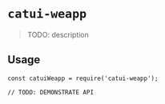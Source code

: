 # `catui-weapp`

> TODO: description

## Usage

```
const catuiWeapp = require('catui-weapp');

// TODO: DEMONSTRATE API
```
